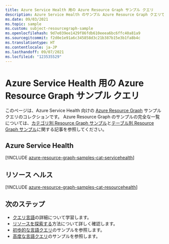 ```yaml
---
title: Azure Service Health 用の Azure Resource Graph サンプル クエリ
description: Azure Service Health のサンプル Azure Resource Graph クエリでは、リソースの種類とテーブルを使用して Azure Service Health 関連のリソースとプロパティにアクセスする方法を示します。
ms.date: 09/03/2021
ms.topic: sample
ms.custom: subject-resourcegraph-sample
ms.openlocfilehash: 9d7e039ee1429f86fdb610eeea6bc6ffc40a81a9
ms.sourcegitcommit: f2d0e1e91a6c345858d3c21b387b15e3b1fa8b4c
ms.translationtype: HT
ms.contentlocale: ja-JP
ms.lasthandoff: 09/07/2021
ms.locfileid: "123535529"
---
```

# <a name="azure-resource-graph-sample-queries-for-azure-service-health"></a>Azure Service Health 用の Azure Resource Graph サンプル クエリ

このページは、Azure Service Health 向けの [Azure Resource Graph](../governance/resource-graph/overview.md) サンプル クエリのコレクションです。 Azure Resource Graph のサンプルの完全な一覧については、[カテゴリ別 Resource Graph サンプル](../governance/resource-graph/samples/samples-by-category.md)と[テーブル別 Resource Graph サンプル](../governance/resource-graph/samples/samples-by-table.md)に関する記事を参照してください。

## <a name="azure-service-health"></a>Azure Service Health

[!INCLUDE [azure-resource-graph-samples-cat-servicehealth](../../includes/resource-graph/samples/bycat/azure-service-health.md)]

## <a name="resource-health"></a>リソース ヘルス

[!INCLUDE [azure-resource-graph-samples-cat-resourcehealth](../../includes/resource-graph/samples/bycat/resource-health.md)]

## <a name="next-steps"></a>次のステップ

- [クエリ言語](../governance/resource-graph/concepts/query-language.md)の詳細について学習します。
- [リソースを探索する](../governance/resource-graph/concepts/explore-resources.md)方法について詳しく確認します。
- [初歩的な言語クエリ](../governance/resource-graph/samples/starter.md)のサンプルを参照します。
- [高度な言語クエリ](../governance/resource-graph/samples/advanced.md)のサンプルを参照します。
